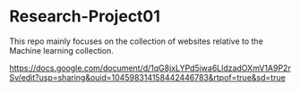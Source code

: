 # Research-Project01

This repo mainly focuses on the collection of websites relative to the Machine learning collection.


https://docs.google.com/document/d/1qG8jxLYPd5jwa6LldzadOXmV1A9P2rSv/edit?usp=sharing&ouid=104598314158442446783&rtpof=true&sd=true
